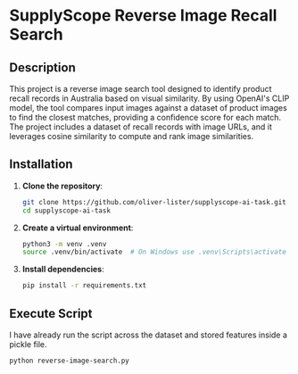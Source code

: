 # SupplyScope Reverse Image Recall Search

## Description

This project is a reverse image search tool designed to identify product recall
records in Australia based on visual similarity. By using OpenAI's CLIP model,
the tool compares input images against a dataset of product images to find the
closest matches, providing a confidence score for each match. The project
includes a dataset of recall records with image URLs, and it leverages cosine
similarity to compute and rank image similarities.

## Installation

1. **Clone the repository**:

   ```bash
   git clone https://github.com/oliver-lister/supplyscope-ai-task.git
   cd supplyscope-ai-task
   ```

2. **Create a virtual environment**:

   ```bash
   python3 -m venv .venv
   source .venv/bin/activate  # On Windows use .venv\Scripts\activate
   ```

3. **Install dependencies**:
   ```bash
   pip install -r requirements.txt
   ```

## Execute Script
I have already run the script across the dataset and stored features inside a pickle file.

```bash
python reverse-image-search.py
```
